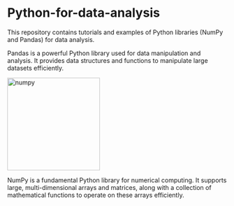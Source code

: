 # Python-for-data-analysis
This repository contains tutorials and examples of Python libraries (NumPy and Pandas) for data analysis.

Pandas is a powerful Python library used for data manipulation and analysis. It provides data structures and functions to manipulate large datasets efficiently.


<img width="212" alt="numpy" src="https://github.com/pradipchaurel/Python-for-data-analysis/assets/94631819/4de442f2-a18f-45d0-a72e-e9080c438f7b">


NumPy is a fundamental Python library for numerical computing. It supports large, multi-dimensional arrays and matrices, along with a collection of mathematical functions to operate on these arrays efficiently. 
